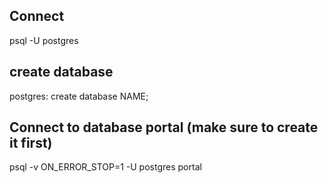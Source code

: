 ## Connect
psql -U postgres

## create database
postgres: create database NAME;

## Connect to database portal (make sure to create it first)
psql -v ON_ERROR_STOP=1 -U postgres portal
